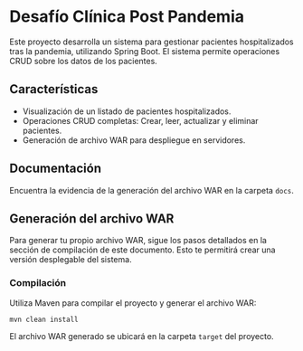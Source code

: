 # Desafío Clínica Post Pandemia

Este proyecto desarrolla un sistema para gestionar pacientes hospitalizados tras la pandemia, utilizando Spring Boot. El sistema permite operaciones CRUD sobre los datos de los pacientes.

## Características
- Visualización de un listado de pacientes hospitalizados.
- Operaciones CRUD completas: Crear, leer, actualizar y eliminar pacientes.
- Generación de archivo WAR para despliegue en servidores.

## Documentación
Encuentra la evidencia de la generación del archivo WAR en la carpeta `docs`.

## Generación del archivo WAR
Para generar tu propio archivo WAR, sigue los pasos detallados en la sección de compilación de este documento. Esto te permitirá crear una versión desplegable del sistema.

### Compilación
Utiliza Maven para compilar el proyecto y generar el archivo WAR:

```
mvn clean install
```
El archivo WAR generado se ubicará en la carpeta `target` del proyecto.